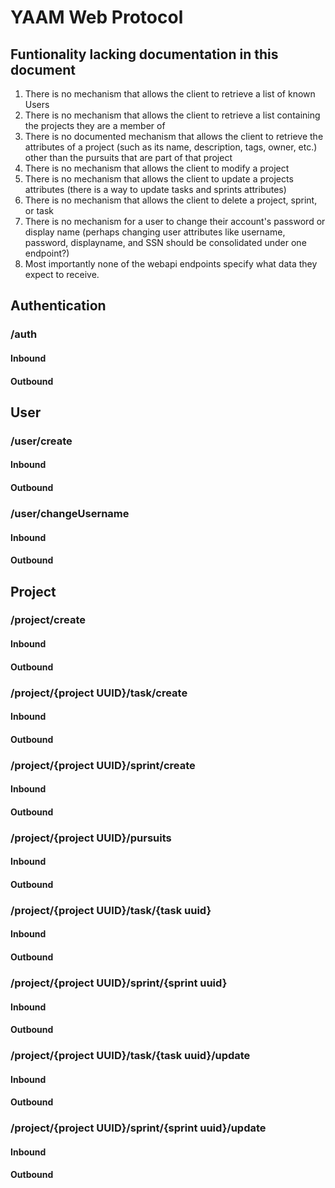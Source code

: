 # YAAM Web Protocol

## Funtionality lacking documentation in this document
1.  There is no mechanism that allows the client to retrieve a list of known Users
2. There is no mechanism that allows the client to retrieve a list containing the projects they are a member of
3. There is no documented mechanism that allows the client to retrieve the attributes of a project (such as its name, description, tags, owner, etc.) other than the pursuits that are part of that project
4. There is no mechanism that allows the client to modify a project
5. There is no mechanism that allows the client to update a projects attributes (there is a way to update tasks and sprints attributes)
6. There is no mechanism that allows the client to delete a project, sprint, or task
7. There is no mechanism for a user to change their account's password or display name (perhaps changing user attributes like username, password, displayname, and SSN should be consolidated under one endpoint?)
8. Most importantly none of the webapi endpoints specify what data they expect to receive.

## Authentication
### /auth
#### Inbound
#### Outbound

## User
### /user/create
#### Inbound
#### Outbound
### /user/changeUsername
#### Inbound
#### Outbound

## Project
### /project/create
#### Inbound
#### Outbound
### /project/{project UUID}/task/create
#### Inbound
#### Outbound
### /project/{project UUID}/sprint/create
#### Inbound
#### Outbound


### /project/{project UUID}/pursuits
#### Inbound
#### Outbound

### /project/{project UUID}/task/{task uuid}
#### Inbound
#### Outbound
### /project/{project UUID}/sprint/{sprint uuid}
#### Inbound
#### Outbound

### /project/{project UUID}/task/{task uuid}/update
#### Inbound
#### Outbound
### /project/{project UUID}/sprint/{sprint uuid}/update
#### Inbound
#### Outbound
